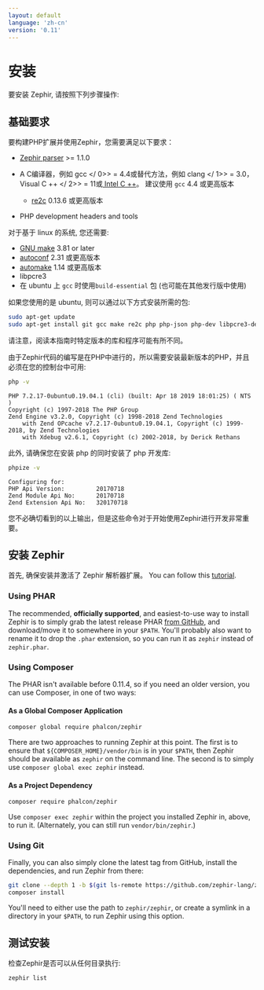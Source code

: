 ```yaml
---
layout: default
language: 'zh-cn'
version: '0.11'
---
```


# 安装

要安装 Zephir, 请按照下列步骤操作:

<a id='prerequisites'></a>

## 基础要求

要构建PHP扩展并使用Zephir，您需要满足以下要求：

* [Zephir parser](https://github.com/zephir-lang/php-zephir-parser) >= 1.1.0
* A C编译器，例如 gcc </ 0>> = 4.4或替代方法，例如 clang </ 1>> = 3.0， Visual C ++ </ 2>> = 11或[ Intel C ++](https://software.intel.com/en-us/c-compilers)。 建议使用 `gcc` 4.4 或更高版本</li> 
  
  * [re2c](https://re2c.org/) 0.13.6 或更高版本
* PHP development headers and tools</ul> 

对于基于 linux 的系统, 您还需要:

* [GNU make](https://www.gnu.org/software/make/) 3.81 or later
* [autoconf](https://www.gnu.org/software/autoconf/autoconf.html) 2.31 或更高版本
* [automake](https://www.gnu.org/software/automake/) 1.14 或更高版本
* libpcre3
* 在 ubuntu 上 `gcc` 时使用`build-essential` 包 (也可能在其他发行版中使用)

如果您使用的是 ubuntu, 则可以通过以下方式安装所需的包:



```bash
sudo apt-get update
sudo apt-get install git gcc make re2c php php-json php-dev libpcre3-dev build-essential
```


请注意，阅读本指南时特定版本的库和程序可能有所不同。

由于Zephir代码的编写是在PHP中进行的，所以需要安装最新版本的PHP，并且必须在您的控制台中可用:



```bash
php -v
```



```
PHP 7.2.17-0ubuntu0.19.04.1 (cli) (built: Apr 18 2019 18:01:25) ( NTS )
Copyright (c) 1997-2018 The PHP Group
Zend Engine v3.2.0, Copyright (c) 1998-2018 Zend Technologies
    with Zend OPcache v7.2.17-0ubuntu0.19.04.1, Copyright (c) 1999-2018, by Zend Technologies
    with Xdebug v2.6.1, Copyright (c) 2002-2018, by Derick Rethans
```


此外, 请确保您在安装 php 的同时安装了 php 开发库:



```bash
phpize -v
```



```
Configuring for:
PHP Api Version:         20170718
Zend Module Api No:      20170718
Zend Extension Api No:   320170718
```


您不必确切看到的以上输出，但是这些命令对于开始使用Zephir进行开发非常重要。

<a id='installing-zephir'></a>

## 安装 Zephir

首先, 确保安装并激活了 Zephir 解析器扩展。 You can follow this [tutorial](https://github.com/zephir-lang/php-zephir-parser).



### Using PHAR

The recommended, **officially supported**, and easiest-to-use way to install Zephir is to simply grab the latest release PHAR [from GitHub](https://github.com/zephir-lang/zephir/releases/latest), and download/move it to somewhere in your `$PATH`. You'll probably also want to rename it to drop the `.phar` extension, so you can run it as `zephir` instead of `zephir.phar`.



### Using Composer

The PHAR isn't available before 0.11.4, so if you need an older version, you can use Composer, in one of two ways:



#### As a Global Composer Application



```bash
composer global require phalcon/zephir
```


There are two approaches to running Zephir at this point. The first is to ensure that `${COMPOSER_HOME}/vendor/bin` is in your `$PATH`, then Zephir should be available as `zephir` on the command line. The second is to simply use `composer global exec zephir` instead.



#### As a Project Dependency



```bash
composer require phalcon/zephir
```


Use `composer exec zephir` within the project you installed Zephir in, above, to run it. (Alternately, you can still run `vendor/bin/zephir`.)



### Using Git

Finally, you can also simply clone the latest tag from GitHub, install the dependencies, and run Zephir from there:



```bash
git clone --depth 1 -b $(git ls-remote https://github.com/zephir-lang/zephir 0.11.* | sort -t/ -k3 -Vr | head -n1 | awk -F/ '{ print $NF }') https://github.com/phalcon/zephir
composer install
```


You'll need to either use the path to `zephir/zephir`, or create a symlink in a directory in your `$PATH`, to run Zephir using this option.

<a id='testing-the-installation'></a>

## 测试安装

检查Zephir是否可以从任何目录执行:



```bash
zephir list
```
